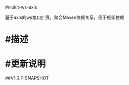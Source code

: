 
#niukit-ws-axis

基于axis的ws接口扩展，聚合Maven依赖关系，便于框架依赖

#描述
======================================================================

#更新说明
======================================================================

##V1.0.7-SNAPSHOT

